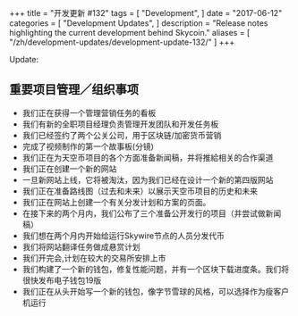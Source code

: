 +++
title = "开发更新 #132"
tags = [
    "Development",
]
date = "2017-06-12"
categories = [
    "Development Updates",
]
description = "Release notes highlighting the current development behind Skycoin."
aliases = [
	"/zh/development-updates/development-update-132/"
]
+++

Update:

## 重要项目管理／组织事项

- 我们正在获得一个管理营销任务的看板
- 我们有新的全职项目经理负责管理开发团队和开发任务板
- 我们已经签约了两个公关公司，用于区块链/加密货币营销
- 完成了视频制作的第一个故事板(分镜)
- 我们正在为天空币项目的各个方面准备新闻稿，并将推給相关的合作渠道
- 我们正在创建一个新的网站
- 一旦新网站上线，它将被淘汰，因为我们已经在设计一个新的第四版网站
- 我们正在准备路线图（过去和未来）以展示天空币项目的历史和未来
- 我们正在网站上创建一个有关分发计划和方案的页面。
- 在接下来的两个月内，我们公布了三个准备公开发行的项目（并尝试做新闻稿）
- 我们想在两个月内开始给运行Skywire节点的人员分发代币
- 我们将网站翻译任务做成悬赏计划
- 我们开完会,计划在较大的交易所安排上市
- 我们构建了一个新的钱包，修复性能问题，并有一个区块下载进度条。我们将很快发布电子钱包19版
- 我们正在从头开始写一个新的钱包，像字节雪球的风格，可以选择作为瘦客户机运行
